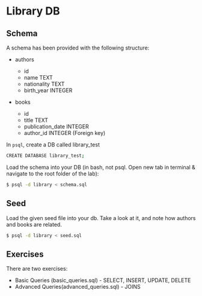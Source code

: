# Library DB

## Schema

A schema has been provided with the following structure:

* authors
  * id
  * name          TEXT
  * nationality   TEXT
  * birth_year    INTEGER

* books
  * id
  * title             TEXT
  * publication_date  INTEGER
  * author_id         INTEGER (Foreign key)

In `psql`, create a DB called library_test

```bash
CREATE DATABASE library_test;
```

Load the schema into your DB (in bash, not psql. Open new tab in terminal & navigate to the root folder of the lab):

```bash
$ psql -d library < schema.sql
```

## Seed

Load the given seed file into your db. Take a look at it, and note
how authors and books are related.

```bash
$ psql -d library < seed.sql
```

## Exercises

There are two exercises:

* Basic Queries (basic_queries.sql) - SELECT, INSERT, UPDATE, DELETE
* Advanced Queries(advanced_queries.sql) - JOINS
